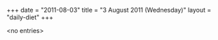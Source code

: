 +++
date = "2011-08-03"
title = "3 August 2011 (Wednesday)"
layout = "daily-diet"
+++


\<no entries\>

